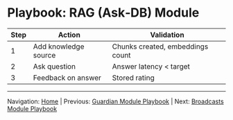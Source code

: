 # Playbook: RAG (Ask‑DB) Module

| Step | Action | Validation |
|------|--------|-----------|
| 1 | Add knowledge source | Chunks created, embeddings count |
| 2 | Ask question | Answer latency < target |
| 3 | Feedback on answer | Stored rating |

---
Navigation: [Home](home.md) | Previous: [Guardian Module Playbook](playbook_guardian_module.md) | Next: [Broadcasts Module Playbook](playbook_broadcasts.md)
